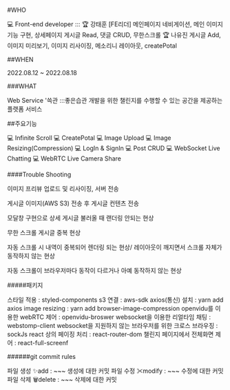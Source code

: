 #WHO

💻 Front-end developer :::
🏆 강태훈 [FE리더]
메인페이지 네비게이션, 메인 이미지 기능 구현, 상세페이지 게시글 Read, 댓글 CRUD, 무한스크롤
🏆 나유진
게시글 Add, 이미지 미리보기, 이미지 리사이징, 메소리니 레이아웃, createPotal

##WHEN

2022.08.12 ~ 2022.08.18

###WHAT

Web Service '쓱관
:::좋은습관 개발을 위한 챌린지를 수행할 수 있는 공간을 제공하는 플랫폼 서비스

##주요기능

💻 Infinite Scroll
💻 CreatePotal
💻 Image Upload
💻 Image Resizing(Compression)
💻 LogIn & SignIn
💻 Post CRUD
💻 WebSocket Live Chatting
💻 WebRTC Live Camera Share

####Trouble Shooting

이미지 프리뷰 업로드 및 리사이징, 서버 전송

게시글 이미지(AWS S3) 전송 후 게시글 컨텐츠 전송

모달창 구현으로 상세 게시글 불러올 때 랜더링 안되는 현상

무한 스크롤 게시글 중복 현상

자동 스크롤 시 내역이 중복되어 렌더링 되는 현상/ 레이아웃이 깨지면서 스크롤 자체가 동작하지 않는 현상

자동 스크롤이 브라우저마다 동작이 다르거나 아예 동작하지 않는 현상

#####패키지

스타일 적용 : styled-components
s3 연결 : aws-sdk
axios(통신) 설치 : yarn add axios
image resizing : yarn add browser-image-compression
openvidu를 이용한 webRTC 제어 : openvidu-broswer
websocket을 이용한 리얼타임 채팅 : webstomp-client
websocket을 지원하지 않는 브라우저를 위한 크로스 브라우징 : sockJs
react 상의 페이징 처리 : react-router-dom
챌린지 페이지에서 전체화면 제어 : react-full-screenf


######git commit rules

파일 생성 ✨add : ~~~ 생성에 대한 커밋
파일 수정 ✂modify : ~~~ 수정에 대한 커밋
파일 삭제 🗑delete : ~~~ 삭제에 대한 커밋
